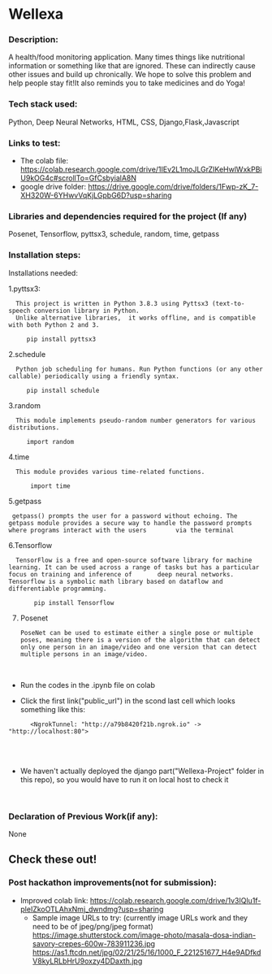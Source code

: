 # Wellexa

### Description:
A health/food monitoring application. Many times things like nutritional information or something like that are ignored. These can indirectly cause other issues and build up chronically. We hope to solve this problem and help people stay fit!It also reminds you to take medicines and do Yoga!



### Tech stack used:
Python, Deep Neural Networks, HTML, CSS, Django,Flask,Javascript

### Links to test:
- The colab file:
https://colab.research.google.com/drive/1IEv2L1moJLGrZIKeHwlWxkPBiU9kOG4c#scrollTo=GfCsbyialA8N
- google drive folder:
https://drive.google.com/drive/folders/1Fwp-zK_7-XH320W-6YHwvVqKjLGpbG6D?usp=sharing

### Libraries and dependencies required for the project (If any) 
Posenet, Tensorflow, pyttsx3, schedule, random, time, getpass

### Installation steps: 

Installations needed:

1.pyttsx3:

      This project is written in Python 3.8.3 using Pyttsx3 (text-to-speech conversion library in Python. 
      Unlike alternative libraries,  it works offline, and is compatible with both Python 2 and 3.
      
         pip install pyttsx3 

2.schedule

      Python job scheduling for humans. Run Python functions (or any other callable) periodically using a friendly syntax.
      
         pip install schedule
         
3.random

      This module implements pseudo-random number generators for various distributions.
      
         import random
         
4.time

      This module provides various time-related functions.
       
          import time
          
5.getpass

     getpass() prompts the user for a password without echoing. The getpass module provides a secure way to handle the password prompts where programs interact with the users        via the terminal
     
6.Tensorflow

      TensorFlow is a free and open-source software library for machine learning. It can be used across a range of tasks but has a particular focus on training and inference of       deep neural networks. Tensorflow is a symbolic math library based on dataflow and differentiable programming.
      
           pip install Tensorflow
           
7. Posenet

       PoseNet can be used to estimate either a single pose or multiple poses, meaning there is a version of the algorithm that can detect only one person in an image/video and one version that can detect multiple persons in an image/video. 

<br>

- Run the codes in the .ipynb file on colab 

- Click the first link("public_url") in the scond last cell which looks something like this:

```
      <NgrokTunnel: "http://a79b8420f21b.ngrok.io" -> "http://localhost:80">
```

<br><br>
- We haven't actually deployed the django part("Wellexa-Project" folder in this repo), so you would have to run it on local host to check it 
<br>

### Declaration of Previous Work(if any): 
None


## Check these out!
### Post hackathon improvements(not for submission):
- Improved colab link: https://colab.research.google.com/drive/1v3IQlu1f-pleIZkoOTLAhxNmj_dwndmg?usp=sharing
    - Sample image URLs to try:
      (currently image URLs work and they need to be of jpeg/png/jpeg format)
      https://image.shutterstock.com/image-photo/masala-dosa-indian-savory-crepes-600w-783911236.jpg <br>
      https://as1.ftcdn.net/jpg/02/21/25/16/1000_F_221251677_H4e9ADfkdV8kyLRLbHrU9oxzy4DDaxth.jpg
      

